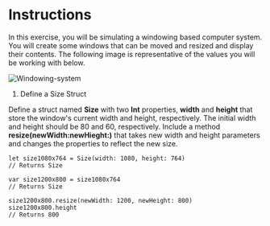 #  Instructions

In this exercise, you will be simulating a windowing based computer system. You will create some windows that can be moved and resized and display their contents. The following image is representative of the values you will be working with below.

![Windowing-system]('/Images/windowing-system.png')

1. Define a Size Struct

Define a struct named **Size** with two **Int** properties, **width** and **height** that store the window's current width and height, respectively. The initial width and height should be 80 and 60, respectively. Include a method **resize(newWidth:newHieght:)** that takes new width and height parameters and changes the properties to reflect the new size.

    let size1080x764 = Size(width: 1080, height: 764)
    // Returns Size
    
    var size1200x800 = size1080x764
    // Returns Size
    
    size1200x800.resize(newWidth: 1200, newHeight: 800)
    size1200x800.height
    // Returns 800

